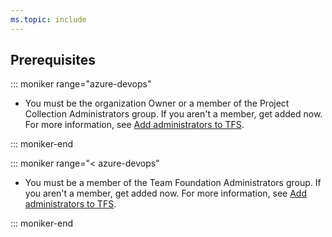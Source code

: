```yaml
---
ms.topic: include
---
```


## Prerequisites

::: moniker range="azure-devops"

* You must be the organization Owner or a member of the Project Collection Administrators group. If you aren't a member, get added now. For more information, see [Add administrators to TFS](/azure/devops/organizations/security/set-project-collection-level-permissions).

::: moniker-end

::: moniker range="< azure-devops"

* You must be a member of the Team Foundation Administrators group. If you aren't a member, get added now. For more information, see [Add administrators to TFS](/azure/devops/server/admin/add-administrator).

::: moniker-end
